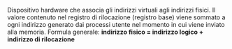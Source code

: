 Dispositivo hardware che associa gli indirizzi virtuali agli indirizzi fisici.
Il valore contenuto nel registro di rilocazione (registro base) viene sommato a ogni indirizzo generato
dai processi utente nel momento in cui viene inviato alla memoria.
Formula generale:
**indirizzo fisico = indirizzo logico + indirizzo di rilocazione**